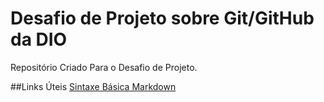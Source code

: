 # Desafio de Projeto sobre Git/GitHub da DIO
Repositório Criado Para o Desafio de Projeto.

##Links Úteis
[Sintaxe Básica Markdown](https://www.markdownguide.org/basic-syntax/)
